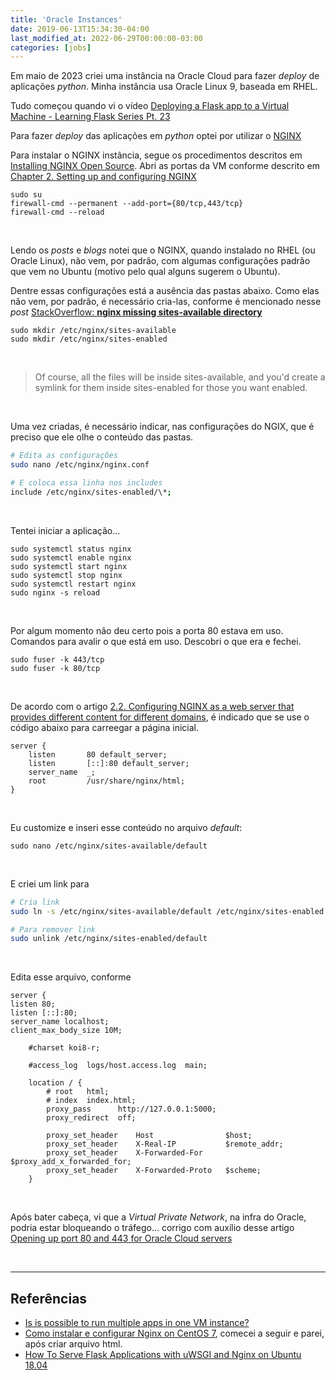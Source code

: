 ```yaml
---
title: 'Oracle Instances'
date: 2019-06-13T15:34:30-04:00
last_modified_at: 2022-06-29T00:00:00-03:00
categories: [jobs]
---
```


Em maio de 2023 criei uma instância na Oracle Cloud para fazer _deploy_ de aplicações _python_. Minha instância usa Oracle Linux 9, baseada em RHEL.

Tudo começou quando vi o vídeo [Deploying a Flask app to a Virtual Machine - Learning Flask Series Pt. 23](https://www.youtube.com/watch?v=a2g9pDleGQk)

Para fazer _deploy_ das aplicações em _python_ optei por utilizar o [NGINX](https://www.nginx.com/)

Para instalar o NGINX instância, segue os procedimentos descritos em [Installing NGINX Open Source](https://docs.nginx.com/nginx/admin-guide/installing-nginx/installing-nginx-open-source/). Abri as portas da VM conforme descrito em [Chapter 2. Setting up and configuring NGINX](https://access.redhat.com/documentation/pt-br/red_hat_enterprise_linux/9/html/deploying_web_servers_and_reverse_proxies/setting-up-and-configuring-nginx_deploying-web-servers-and-reverse-proxies)

```
sudo su
firewall-cmd --permanent --add-port={80/tcp,443/tcp}
firewall-cmd --reload
```

<br>

Lendo os _posts_ e _blogs_ notei que o NGINX, quando instalado no RHEL (ou Oracle Linux), não vem, por padrão, com algumas configurações padrão que vem no Ubuntu (motivo pelo qual alguns sugerem o Ubuntu).

Dentre essas configurações está a ausência das pastas abaixo. Como elas não vem, por padrão, é necessário cria-las, conforme é mencionado nesse _post_ [StackOverflow: **nginx missing sites-available directory**](https://stackoverflow.com/questions/17413526/nginx-missing-sites-available-directory)

```
sudo mkdir /etc/nginx/sites-available
sudo mkdir /etc/nginx/sites-enabled
```

<br>

> Of course, all the files will be inside sites-available, and you'd create a symlink for them inside sites-enabled for those you want enabled.

<br>

Uma vez criadas, é necessário indicar, nas configurações do NGIX, que é preciso que ele olhe o conteúdo das pastas.

```bash
# Edita as configurações
sudo nano /etc/nginx/nginx.conf

# E coloca essa linha nos includes
include /etc/nginx/sites-enabled/\*;
```

<br>

Tentei iniciar a aplicação...

```
sudo systemctl status nginx
sudo systemctl enable nginx
sudo systemctl start nginx
sudo systemctl stop nginx
sudo systemctl restart nginx
sudo nginx -s reload
```

<br>

Por algum momento não deu certo pois a porta 80 estava em uso. Comandos para avalir o que está em uso. Descobri o que era e fechei.

```
sudo fuser -k 443/tcp
sudo fuser -k 80/tcp
```

<br>

De acordo com o artigo [2.2. Configuring NGINX as a web server that provides different content for different domains](https://access.redhat.com/documentation/pt-br/red_hat_enterprise_linux/9/html/deploying_web_servers_and_reverse_proxies/setting-up-and-configuring-nginx_deploying-web-servers-and-reverse-proxies#configuring-nginx-as-a-web-server-that-provides-different-content-for-different-domains_setting-up-and-configuring-nginx), é indicado que se use o código abaixo para carreegar a página inicial.

```
server {
    listen       80 default_server;
    listen       [::]:80 default_server;
    server_name  _;
    root         /usr/share/nginx/html;
}
```

<br>

Eu customize e inseri esse conteúdo no arquivo _default_:

```
sudo nano /etc/nginx/sites-available/default
```

<br>

E criei um link para

```bash
# Cria link
sudo ln -s /etc/nginx/sites-available/default /etc/nginx/sites-enabled

# Para remover link
sudo unlink /etc/nginx/sites-enabled/default
```

<br>

Edita esse arquivo, conforme

```
server {
listen 80;
listen [::]:80;
server_name localhost;
client_max_body_size 10M;

    #charset koi8-r;

    #access_log  logs/host.access.log  main;

    location / {
        # root   html;
        # index  index.html;
        proxy_pass      http://127.0.0.1:5000;
        proxy_redirect  off;

        proxy_set_header    Host                $host;
        proxy_set_header    X-Real-IP           $remote_addr;
        proxy_set_header    X-Forwarded-For     $proxy_add_x_forwarded_for;
        proxy_set_header    X-Forwarded-Proto   $scheme;
    }
```

<br>

Após bater cabeça, vi que a _Virtual Private Network_, na infra do Oracle, podria estar bloqueando o tráfego... corrigo com auxílio desse artigo [Opening up port 80 and 443 for Oracle Cloud servers](https://cleavr.io/cleavr-slice/opening-port-80-and-443-for-oracle-servers)

<br>

---

## Referências

- [Is is possible to run multiple apps in one VM instance?](https://stackoverflow.com/questions/73388316/is-is-possible-to-run-multiple-apps-in-one-vm-instance)
- [Como instalar e configurar Nginx on CentOS 7](https://serverspace.io/pt/support/help/install-and-configure-nginx-on-centos-7/), comecei a seguir e parei, após criar arquivo html.
- [How To Serve Flask Applications with uWSGI and Nginx on Ubuntu 18.04](https://www.digitalocean.com/community/tutorials/how-to-serve-flask-applications-with-uswgi-and-nginx-on-ubuntu-18-04)
